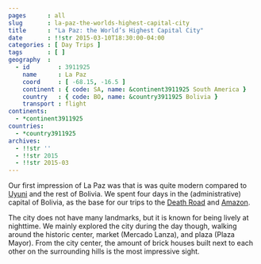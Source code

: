```yaml
---
pages      : all
slug       : la-paz-the-worlds-highest-capital-city
title      : "La Paz: the World’s Highest Capital City"
date       : !!str 2015-03-10T18:30:00-04:00
categories : [ Day Trips ]
tags       : [ ]
geography  :
  - id        : 3911925
    name      : La Paz
    coord     : [ -68.15, -16.5 ]
    continent : { code: SA, name: &continent3911925 South America }
    country   : { code: BO, name: &country3911925 Bolivia }
    transport : flight
continents:
  - *continent3911925
countries:
  - *country3911925
archives:
  - !!str ''
  - !!str 2015
  - !!str 2015-03
---
```


Our first impression of La Paz was that is was quite modern compared to [Uyuni](/blog/surreal-salar-de-uyuni.html) and the rest of Bolivia. We spent four days in the (administrative) capital of Bolivia, as the base for our trips to the [Death Road](/blog/biking-the-worlds-most-dangerous-road.html) and [Amazon](/blog/the-bolivian-amazon.html).

The city does not have many landmarks, but it is known for being lively at nighttime. We mainly explored the city during the day though, walking around the historic center, market (Mercado Lanza), and plaza (Plaza Mayor). From the city center, the amount of brick houses built next to each other on the surrounding hills is the most impressive sight.